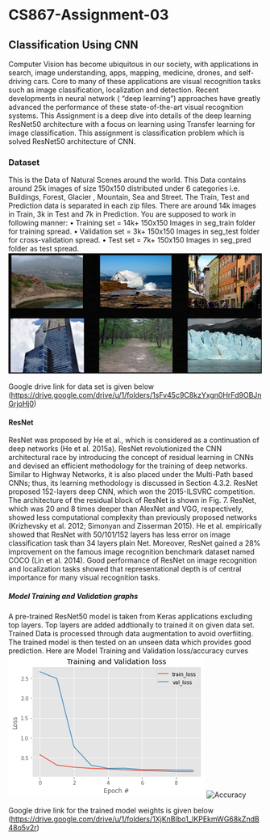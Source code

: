 # CS867-Assignment-03
##  Classification Using CNN
Computer Vision has become ubiquitous in our society, with applications in search, image understanding, apps, mapping, medicine, drones, and self-driving cars. Core to many of these applications are visual recognition tasks such as image classification, localization and detection. Recent developments in neural network ( “deep learning”) approaches have greatly advanced the performance of these state-of-the-art visual recognition systems. This Assignment is a deep dive into details of the deep learning ResNet50 architecture with a focus on learning using Transfer learning for image classification.
This assignment is classification problem which is solved ResNet50 architecture of CNN.
### Dataset
This is the Data of Natural Scenes around the world.
This Data contains around 25k images of size 150x150 distributed under 6 categories
i.e. Buildings, Forest, Glacier , Mountain, Sea and Street.
The Train, Test and Prediction data is separated in each zip files. There are around 14k images in
Train, 3k in Test and 7k in Prediction.
You are supposed to work in following manner:
• Training set = 14k+ 150x150 Images in seg_train folder for training spread.
• Validation set = 3k+ 150x150 Images in seg_test folder for cross-validation spread.
• Test set = 7k+ 150x150 Images in seg_pred folder as test spread.
![Data](Images/Dataset.JPG)

Google drive link for data set is given below
(https://drive.google.com/drive/u/1/folders/1sFv45c9C8kzYxgn0HrFd9OBJnGrjoHj0)

#### ResNet
ResNet was proposed by He et al., which is considered as a continuation of deep networks (He et al. 2015a). ResNet revolutionized the CNN architectural race by introducing the concept of residual learning in CNNs and devised an efficient methodology for the training of deep networks. Similar to Highway Networks, it is also placed under the Multi-Path based CNNs; thus, its learning methodology is discussed in Section 4.3.2. ResNet proposed 152-layers deep CNN, which won the 2015-ILSVRC competition. The architecture of the residual block of ResNet is shown in Fig. 7. ResNet, which was 20 and 8 times deeper than AlexNet and VGG, respectively, showed less computational complexity than previously proposed networks (Krizhevsky et al. 2012; Simonyan and Zisserman 2015). He et al. empirically showed that ResNet with 50/101/152 layers has less error on image classification task than 34 layers plain Net. Moreover, ResNet gained a 28% improvement on the famous image recognition benchmark dataset named COCO (Lin et al. 2014). Good performance of ResNet on image recognition and localization tasks showed that representational depth is of central importance for many visual recognition tasks.


##### Model Training and Validation graphs
A pre-trained ResNet50 model is taken from Keras applications excluding top layers. Top layers are added addtionally to trained it on given data set. Trained Data is processed through data augmentation to avoid overfiiting. The trained model is then tested on an unseen data which provides good prediction. Here are Model Training and Validation loss/accuracy curves
![loss](Images/loss.PNG)
![Accuracy](Images/Accurcay.PNG)

Google drive link for the trained model weights is given below
(https://drive.google.com/drive/u/1/folders/1XjKnBIbo1_IKPEkmWG68kZndB48o5v2r)
